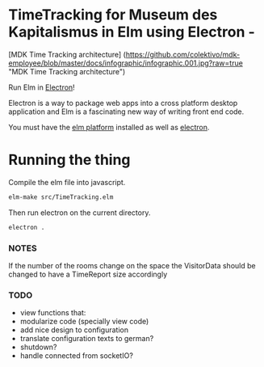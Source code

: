 # TimeTracking for Museum des Kapitalismus in Elm using Electron -

[MDK Time Tracking architecture] (https://github.com/colektivo/mdk-employee/blob/master/docs/infographic/infographic.001.jpg?raw=true "MDK Time Tracking architecture")

Run Elm in [Electron](http://electron.atom.io/)!

Electron is a way to package web apps into a cross platform desktop application and Elm is a fascinating new way of writing front end code.  

You must have the [elm platform](http://elm-lang.org/install) installed as well as [electron](http://electron.atom.io/).

# Running the thing
Compile the elm file into javascript.
```bash
elm-make src/TimeTracking.elm
```

Then run electron on the current directory.
```bash
electron .
```

### NOTES

If the number of the rooms change on the space the VisitorData should be changed to have a TimeReport size accordingly

### TODO
* view functions that:
* modularize code (specially view code)
* add nice design to configuration
* translate configuration texts to german?
* shutdown?
* handle connected from socketIO?
